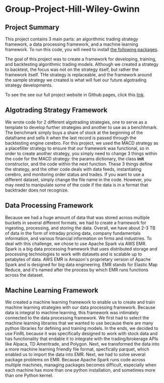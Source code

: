 # Group-Project-Hill-Wiley-Gwinn

## Project Summary

This project contains 3 main parts: an algorithmic trading strategy framework, a data processing framework, and a machine learning framework. To run this code, you will need to install [the following packages](https://julianwileymac.github.io/Group-Project-Hill-Wiley-Gwinn/libraries).

The goal of this project was to create a framework for developing, training, and backtesting algorithmic trading models. Although we created a strategy to backtest, the focus was not on the strategy itself, but rather the framework itself. THe strategy is replaceable, and the framework around the sample strategy we created is what will fuel our future algotrading strategy developments.

To see the see our full project website in Github pages, click this [link](https://angelmvhill.github.io/Group-Project-Hill-Wiley-Gwinn/).

## Algotrading Strategy Framework

We wrote code for 2 different algotrading strategies, one to serve as a template to develop further strategies and another to use as a benchhmark. The benchmark simply buys a share of stock at the beginning of the dataframe and sells it when the last record is passed through the backtesting engine cerebro. For this project, we used the MACD strategy as a placefiller strategy to ensure that our framework was functional, so in order to create another strategy, you simply need to change 3 things within the code for the MACD strategy: the params dictionary, the class __init__ constructor, and the code within the next function. These 3 things define the strategy, and the other code deals with data feeds, instantiating cerebro, and monitoring order status and trades. If you want to use a different dataset, simply change the file name in the code. However, you may need to manipulate some of the code if the data is in a format that backtrader does not recognize.

## Data Processing Framework
Because we had a huge amount of data that was stored across multiple buckets in several different formats, we had to create a framework for ingesting, processing, and storing the data. Overall, we have about 2-3 TB of data in the form of intraday pricing data, company fundamentals information, and various financial information on firms and industries. To deal wth this challenge, we chose to use Apache Spark via AWS EMR. Spark is a big data processing framework that uses distributed storage and processing technologies to work with datasets and is scalable up to petabytes of data. AWS EMR is Amazon's proprietary version of Apache Spark and is designed for big data engineering. EMR stands for Elastic Map Reduce, and it's named after the process by which EMR runs functions across the dataset.

## Machine Learning Framework
We created a machine learning framework to enable us to create and train machine learning strategies with our data processing framework. Because data is integral to machine learning, this framework was intimately connected to the data processing framework. We first had to select the machine learning libraries that we wanted to use because there are many python libraries for defining and training models. In the ends, we decided to use FinRL because it was specifically designed to work with stock data and has functionality that endable it to integrate with the trading/brokerage APIs like Alpaca, TD Ameritrade, and Polygon. Next, we transformed the data into a more machine learning friendly file format, specfically parquet, which enabled us to import the data into EMR. Next, we had to solve several package problems on EMR. Because Apache Spark runs code across multiple machines, managing packages becomes difficult, especially when each machine has more than one python installation, and sometimes more than one Python kernel.